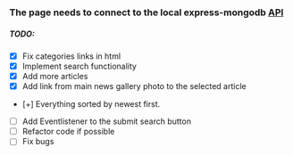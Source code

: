 
### The page needs to connect to the local express-mongodb [API](https://github.com/arionkosturi/api-v2)


##### TODO:
+ [x] Fix categories links in html
+ [x] Implement search functionality
+ [x] Add more articles
+ [x] Add link from main news gallery photo to the selected article
+ [+] Everything sorted by newest first.
+ [ ] Add Eventlistener to the submit search button 
+ [ ] Refactor code if possible
+ [ ] Fix bugs

